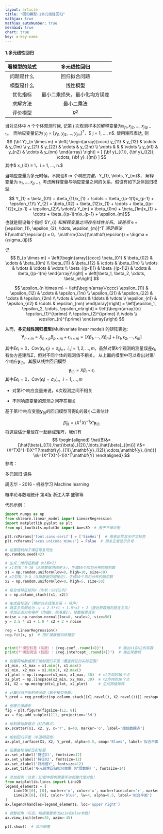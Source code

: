 ```yaml
---
layout: article
title: "回归模型-1多元线性回归"
mathjax: true
mathjax_autoNumber: true
mermaid: true
chart: true
key: a-key-name
---
```


####  1.多元线性回归

| 看模型的范式 |         多元线性回归         |
| :----------: | :--------------------------: |
|  问题是什么  |         回归拟合问题         |
|  模型是什么  |           线性模型           |
|   优化指标   | 最小二乘损失，最小化均方误差 |
|   求解方法   |          最小二乘法          |
|   评价模型   |            $R^2$             |

当对总体中 $n$ 个个体观测时候, 记第 $j$ 次观测样本的解释变量为$x_{j1}, x_{j2}, …, x_{j(p-1)}$， 而响应变量记为 $y_{j} = [y_{j1}, y_{j2}, …, y_{jm}]^T$，$ j = 1, …, n$. 使用矩阵表达, 则
$$
{\bf Y}_{n \times m} = \left[ \begin{array}{cccc} y_{11} & y_{12} & \cdots & y_{1m} \\ y_{21} & y_{22} & \cdots & y_{2m} \\ \vdots & & & \vdots \\ y_{n1} & y_{n2} & \cdots & y_{nm} \end{array} \right] = [ {\bf y}_{(1)}, {\bf y}_{(2)}, \cdots, {\bf y}_{(m)} ]
$$
其中$ x_{i0} ≡ 1$，$i = 1, …, n.$

当响应变量为多元时候，不妨设$ m $个响应变量，$Y_{1}, \ldots, Y_{m}$， 解释变量为 $x_{1}, \ldots, x_{p-1}$, 考虑解释变量与响应变量之间的关系，假设有如下总体回归模型:

$$
Y_{1} = \beta_{01} + \beta_{11}x_{1} + \cdots + \beta_{(p-1)1}x_{p-1} + \epsilon_{1}​
\\
Y_{2} = \beta_{02} + \beta_{12}x_{1} + \cdots + \beta_{(p-1)2}x_{p-1} + \epsilon_{2}​
\\
\vdots​
\\
Y_{m} = \beta_{0m} + \beta_{1m}x_{1} + \cdots + \beta_{(p-1)m}x_{p-1} + \epsilon_{m}​
$$
也就是假设每个指标 $Y_{i} $和解释变量之间存在线性关系。误差项$ e = [\epsilon_{1}, \epsilon_{2}, \ldots, \epsilon_{m}]^T $满足假设$E(\mathbf{\epsilon}) = 0$，$\mathrm{Cov}(\mathbf{\epsilon}) = \Sigma = (\sigma_{ij})$

记
$$
B_{p \times m} = \left[\begin{array}{cccc}
\beta_{01} & \beta_{02} & \cdots & \beta_{0m} \\
\beta_{11} & \beta_{12} & \cdots & \beta_{1m} \\
\vdots & \vdots & \ddots & \vdots \\
\beta_{(p-1)1} & \beta_{(p-1)2} & \cdots & \beta_{(p-1)m}
\end{array}\right] = \left[\beta_1, \beta_2, \cdots, \beta_m\right]
$$

$$
\epsilon_{n \times m} = \left[\begin{array}{cccc}
\epsilon_{11} & \epsilon_{12} & \cdots & \epsilon_{1m} \\
\epsilon_{21} & \epsilon_{22} & \cdots & \epsilon_{2m} \\
\vdots & \vdots & \ddots & \vdots \\
\epsilon_{n1} & \epsilon_{n2} & \cdots & \epsilon_{nm}
\end{array}\right] = \left[\epsilon_1, \epsilon_2, \cdots, \epsilon_m\right] = \left(\begin{array}{c}
\epsilon_{1}^{\prime} \\
\epsilon_{2}^{\prime} \\
\vdots \\
\epsilon_{n}^{\prime}
\end{array}\right)
$$

从而，**多元线性回归模型**(Multivariate linear model) 的矩阵表达:
$$
\mathbf{Y}_{n \times m} = X_{n \times p} B_{p \times m} + \epsilon_{n \times m}= \left[X \beta_1, \cdots, X \beta_m\right] + \left[\epsilon_1, \epsilon_2, \cdots, \epsilon_m\right]
$$

其中$E\epsilon_i=0$，$Cov(\epsilon_i,\epsilon_j)=\sigma_{ij}I_{n}$，$i,j=1,2,\ldots,m$，虽然对第$k$个观测的测量误差$\epsilon_k$有协方差矩阵$\Sigma$，但对不同个体的观测值不相关。
从上面的模型中可以看出对第$i$个响应$\mathbf{y}_{(i)}$，其服从线性回归模型
$$
\mathbf{y}_{(i)}=X\beta_i+\epsilon_i
$$
其中$E\epsilon_i=0$，$Cov(\epsilon_i)=\sigma_{ii}I_{n}$，$i=1,\ldots,m$

- 对第$i$个响应变量来说，$n$次观测之间不相关

- 不同响应变量的观测之间存在相关

基于第$i$个响应变量$\mathbf{y}_{(i)}$的回归模型可得$\beta_i$的最小二乘估计

$$
\hat\beta_{(i)}=(X^TX)^{-1}X'\mathbf{y}_{(i)}
$$
将这些估计量放在一起组成矩阵，我们有
$$
\begin{aligned}
\hat{B}&=[\hat{\beta}_{(1)},\hat{\beta}_{(2)},\ldots,\hat{\beta}_{(m)}]
\\&=(X^TX)^{-1}X^T[\mathbf{y}_{(1)},\mathbf{y}_{(2)},\cdots,\mathbf{y}_{(m)}]
\\&=(X^TX)^{-1}X^T\mathbf{Y}
\end{aligned}
$$
参考：

多元回归  [课件](http://staff.ustc.edu.cn/~zwp/)

周志华 - 2016 - 机器学习 Machine learning

概率论与数理统计 第4版 浙江大学 盛骤等

代码示例：

```python
import numpy as np
from sklearn.linear_model import LinearRegression
import matplotlib.pyplot as plt
from mpl_toolkits.mplot3d import Axes3D  # 用于三维绘图

plt.rcParams['font.sans-serif'] = ['SimHei']  # 用来正常显示中文标签
plt.rcParams['axes.unicode_minus'] = False  # 用来正常显示负号

# 设置随机种子保证可复现性
np.random.seed(42)

# 生成二维特征数据（x1和x2）
# x1范围：0-10（比原数据范围更大），生成50个均匀分布的随机数
x1 = np.random.uniform(low=0, high=10, size=50)
# x2范围：0-5（与原数据范围接近），生成50个均匀分布的随机数
x2 = np.random.uniform(low=0, high=5, size=50)

# 组合成特征矩阵x（形状：50行2列）
x = np.column_stack((x1, x2))

# 生成目标值y（模拟真实线性关系 + 噪声）
# 真实关系假设为：y = 2.5*x1 + 1.8*x2 + 2（接近原数据的隐含关系）
# 添加正态分布噪声（均值0，标准差2），使数据更真实
noise = np.random.normal(loc=0, scale=2, size=50)
y = 2.5 * x1 + 1.8 * x2 + 2 + noise

reg = LinearRegression()
reg.fit(x, y)  # 用扩展数据训练模型


print(f"模型权重（系数）: {reg.coef_.round(4)}")       # 输出x1和x2的系数
print(f"模型阈值（截距）: {reg.intercept_.round(4)}")  # 输出常数项

# 创建网格数据用于绘制回归平面（覆盖特征的实际范围）
x1_min, x1_max = x1.min(), x1.max()
x2_min, x2_max = x2.min(), x2.max()
x1_plot = np.linspace(x1_min, x1_max, 30)  # x1方向的30个点
x2_plot = np.linspace(x2_min, x2_max, 30)  # x2方向的30个点
X1, X2 = np.meshgrid(x1_plot, x2_plot)     # 生成网格矩阵

# 计算回归平面的预测值（基于模型参数）
Y_pred = reg.predict(np.column_stack((X1.ravel(), X2.ravel()))).reshape(X1.shape)

# 创建三维画布
fig = plt.figure(figsize=(12, 8))
ax = fig.add_subplot(111, projection='3d')

# 绘制原始数据点（红色散点）
ax.scatter(x1, x2, y, c='r', s=40, marker='o', label='原始数据点')

# 绘制回归平面（半透明蓝色）
ax.plot_surface(X1, X2, Y_pred, alpha=0.5, cmap='Blues', label='拟合平面')

# 设置坐标轴标签和标题
ax.set_xlabel('特征X1', fontsize=12)
ax.set_ylabel('特征X2', fontsize=12)
ax.set_zlabel('目标值Y', fontsize=12)
ax.set_title('多元线性回归拟合效果（扩展数据）', fontsize=14)

# 添加图例（注意：3D图中图例需要手动创建代理对象）
from matplotlib.lines import Line2D
legend_elements = [
    Line2D([0], [0], marker='o', color='w', markerfacecolor='r', markersize=10, label='原始数据'),
    Line2D([0], [0], color='blue', lw=4, alpha=0.5, label='拟合平面')
]
ax.legend(handles=legend_elements, loc='upper right')

# 调整视角（可选，根据需要修改azim和elev参数）
ax.view_init(elev=20, azim=-45)

plt.show()  # 显示图像
```

